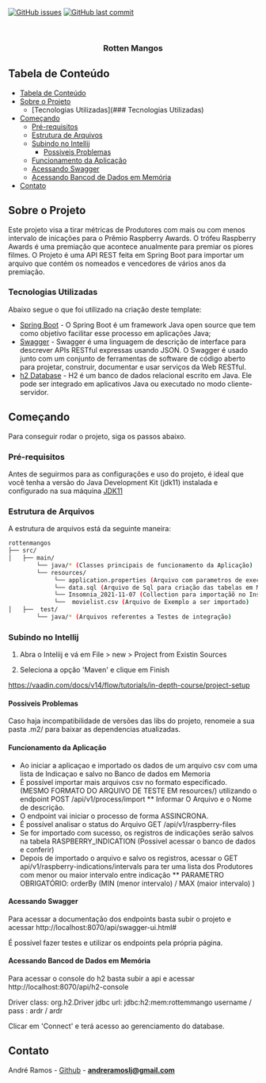 <!--
*** Arquivo de Descrição de Funcionamento e Configuração do Projeto. 
*** Se você tiver alguma sugestão que possa melhorá-lo ainda mais dê um fork no repositório e crie uma Pull Request ou abra uma Issue com a tag "sugestão".
-->

<!-- PROJECT SHIELDS -->


[![GitHub issues](https://img.shields.io/github/issues-raw/rocketseat/react-native-template-rocketseat-advanced.svg)](https://github.com/andreramoslj/rottenmangos/issues)
[![GitHub last commit](https://img.shields.io/github/last-commit/rocketseat/react-native-template-rocketseat-advanced.svg)](https://github.com/andreramoslj/rottenmangos/commits/master)


<!-- PROJECT LOGO -->
<br />
<p align="center">

  <h3 align="center">Rotten Mangos </h3>
</p>

<!-- TABLE OF CONTENTS -->

## Tabela de Conteúdo

- [Tabela de Conteúdo](#tabela-de-conte%C3%BAdo)
- [Sobre o Projeto](#sobre-o-projeto)
  - [Tecnologias Utilizadas](### Tecnologias Utilizadas)
- [Começando](#come%C3%A7ando)
  - [Pré-requisitos](#pr%C3%A9-requisitos)
  - [Estrutura de Arquivos](#estrutura-de-arquivos)
  - [Subindo no Intellij](#instala%C3%A7%C3%A3o)
    - [Possiveis Problemas](#passo-adicional-no-android)
  - [Funcionamento da Aplicação](#edi%C3%A7%C3%A3o)
  - [Acessando Swagger](#publica%C3%A7%C3%A3o)
  - [Acessando Bancod de Dados em Memória](#publica%C3%A7%C3%A3o)
- [Contato](#contato)

<!-- ABOUT THE PROJECT -->

## Sobre o Projeto

Este projeto visa a tirar métricas de Produtores com mais ou com menos intervalo de inicações para o Prêmio Raspberry Awards.
O trófeu Raspberry Awards é uma premiação que acontece anualmente para premiar os piores filmes.
O Projeto é uma API REST feita em Spring Boot para importar um arquivo que contém os nomeados e vencedores de vários anos da premiação.

### Tecnologias Utilizadas

Abaixo segue o que foi utilizado na criação deste template:

- [Spring Boot](https://spring.io/projects/spring-boot) - O Spring Boot é um framework Java open source que tem como objetivo facilitar esse processo em aplicações Java;
- [Swagger](https://swagger.io/) - Swagger é uma linguagem de descrição de interface para descrever APIs RESTful expressas usando JSON. O Swagger é usado junto com um conjunto de ferramentas de software de código aberto para projetar, construir, documentar e usar serviços da Web RESTful. 
- [h2 Database](https://www.h2database.com/html/main.html) - H2 é um banco de dados relacional escrito em Java. Ele pode ser integrado em aplicativos Java ou executado no modo cliente-servidor.
<!-- GETTING STARTED -->


## Começando

Para conseguir rodar o projeto, siga os passos abaixo.


### Pré-requisitos

Antes de seguirmos para as configurações e uso do projeto, é ideal que você tenha a versão do Java Development Kit (jdk11) instalada e configurado na sua máquina 
[JDK11](https://www.oracle.com/br/java/technologies/javase/jdk11-archive-downloads.html)


### Estrutura de Arquivos

A estrutura de arquivos está da seguinte maneira:

```bash
rottenmangos
├── src/
│   ├── main/
        └── java/* (Classes principais de funcionamento da Aplicação)
        └── resources/
             └── application.properties (Arquivo com parametros de execução da api)
             └── data.sql (Arquivo de Sql para criação das tabelas em Memória)
             └── Insomnia_2021-11-07 (Collection para importaçãõ no Insomnia/Postman)
             └──  movielist.csv (Arquivo de Exemplo a ser importado)
│   ├──  test/
        └── java/* (Arquivos referentes a Testes de integração)
```


### Subindo no Intellij

1. Abra o Inteliij e vá em File > new > Project from Existin Sources 

2. Seleciona a opção 'Maven' e clique em Finish

https://vaadin.com/docs/v14/flow/tutorials/in-depth-course/project-setup 




#### Possiveis Problemas

Caso haja incompatibilidade de versões das libs do projeto, renomeie a sua pasta .m2/ para baixar as dependencias atualizadas. 


#### Funcionamento da Aplicação

* Ao iniciar a aplicaçao e importado os dados de um arquivo csv com uma lista de Indicaçao e salvo no Banco de dados em Memoria
* É possível importar mais arquivos csv no formato especificado. (MESMO FORMATO DO ARQUIVO DE TESTE EM resources/) utilizando o endpoint POST /api/v1/process/import
** Informar O Arquivo e o Nome de descrição.
* O endpoint vai iniciar o processo de forma ASSINCRONA. 
* É possível analisar o status do Arquivo GET /api/v1/raspberry-files
* Se for importado com sucesso, os registros de indicações serão salvos na tabela RASPBERRY_INDICATION (Possivel acessar o banco de dados e conferir)
* Depois de importado o arquivo e salvo os registros, acessar o GET api/v1/raspberry-indications/intervals para ter uma lista dos Produtores com menor ou maior intervalo entre indicação
** PARAMETRO OBRIGATÓRIO: orderBy (MIN (menor intervalo) / MAX (maior intervalo) )




#### Acessando Swagger

Para acessar a documentação dos endpoints basta subir o projeto e acessar 
http://localhost:8070/api/swagger-ui.html#

É possível fazer testes e utilizar os endpoints pela própria página.


#### Acessando Bancod de Dados em Memória

Para acessar o console do h2 basta subir a api e acessar http://localhost:8070/api/h2-console

Driver class: org.h2.Driver
jdbc url: jdbc:h2:mem:rottemmango
username / pass : ardr / ardr

Clicar em 'Connect' e terá acesso ao gerenciamento do database.


## Contato

André Ramos - [Github](https://github.com/andreramoslj) - **andreramoslj@gmail.com**

